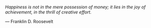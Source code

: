 *Happiness is not in the mere possession of money; it lies in the joy of achievement, in the thrill of creative effort.*

— Franklin D. Roosevelt
